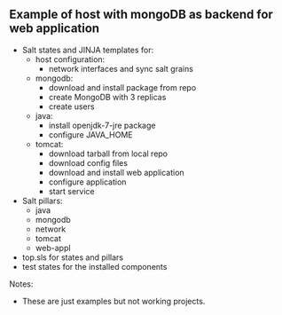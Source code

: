 Example of host with mongoDB as backend for web application
-----------------------------------------------------------

* Salt states and JINJA templates for:
  - host configuration:
    - network interfaces and sync salt grains 
  - mongodb:
    - download and install package from repo
    - create MongoDB with 3 replicas
    - create users
  - java:
    - install openjdk-7-jre package
    - configure JAVA_HOME
  - tomcat:
    - download tarball from local repo
    - download config files
    - download and install web application
    - configure application
    - start service
* Salt pillars:
    - java
    - mongodb
    - network
    - tomcat
    - web-appl
* top.sls for states and pillars
* test states for the installed components

Notes:
* These are just examples but not working projects.
